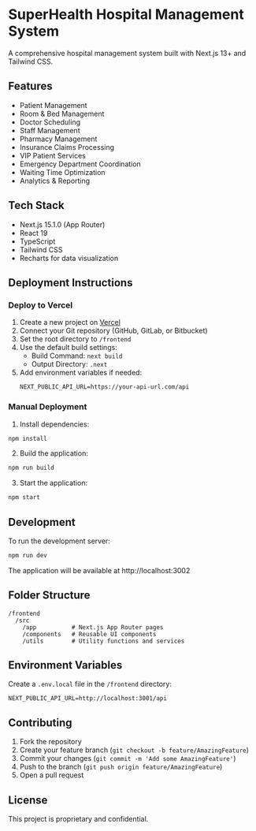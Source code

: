 # SuperHealth Hospital Management System

A comprehensive hospital management system built with Next.js 13+ and Tailwind CSS.

## Features

- Patient Management
- Room & Bed Management
- Doctor Scheduling
- Staff Management
- Pharmacy Management
- Insurance Claims Processing
- VIP Patient Services
- Emergency Department Coordination
- Waiting Time Optimization
- Analytics & Reporting

## Tech Stack

- Next.js 15.1.0 (App Router)
- React 19
- TypeScript
- Tailwind CSS
- Recharts for data visualization

## Deployment Instructions

### Deploy to Vercel

1. Create a new project on [Vercel](https://vercel.com)
2. Connect your Git repository (GitHub, GitLab, or Bitbucket)
3. Set the root directory to `/frontend`
4. Use the default build settings:
   - Build Command: `next build`
   - Output Directory: `.next`
5. Add environment variables if needed:
   ```
   NEXT_PUBLIC_API_URL=https://your-api-url.com/api
   ```

### Manual Deployment

1. Install dependencies:
```bash
npm install
```

2. Build the application:
```bash
npm run build
```

3. Start the application:
```bash
npm start
```

## Development

To run the development server:

```bash
npm run dev
```

The application will be available at http://localhost:3002

## Folder Structure

```
/frontend
  /src
    /app          # Next.js App Router pages
    /components   # Reusable UI components
    /utils        # Utility functions and services
```

## Environment Variables

Create a `.env.local` file in the `/frontend` directory:

```
NEXT_PUBLIC_API_URL=http://localhost:3001/api
```

## Contributing

1. Fork the repository
2. Create your feature branch (`git checkout -b feature/AmazingFeature`)
3. Commit your changes (`git commit -m 'Add some AmazingFeature'`)
4. Push to the branch (`git push origin feature/AmazingFeature`)
5. Open a pull request

## License

This project is proprietary and confidential.